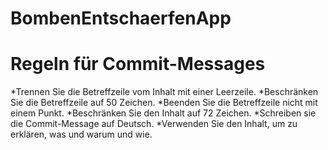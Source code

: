 # BombenEntschaerfenApp

# Regeln für Commit-Messages

*Trennen Sie die Betreffzeile vom Inhalt mit einer Leerzeile.
*Beschränken Sie die Betreffzeile auf 50 Zeichen.
*Beenden Sie die Betreffzeile nicht mit einem Punkt.
*Beschränken Sie den Inhalt auf 72 Zeichen.
*Schreiben sie die Commit-Message auf Deutsch.
*Verwenden Sie den Inhalt, um zu erklären, was und warum und wie.
